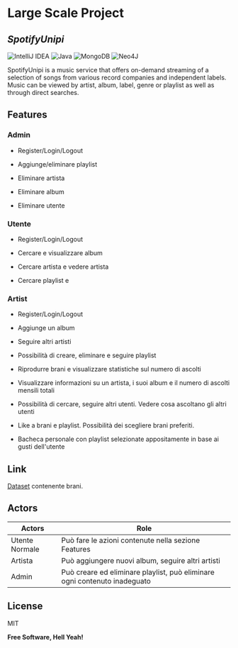 # Large Scale Project
## _SpotifyUnipi_

![IntelliJ IDEA](https://img.shields.io/badge/IntelliJIDEA-000000.svg?style=for-the-badge&logo=intellij-idea&logoColor=white) ![Java](https://img.shields.io/badge/java-%23ED8B00.svg?style=for-the-badge&logo=java&logoColor=white) ![MongoDB](https://img.shields.io/badge/MongoDB-%234ea94b.svg?style=for-the-badge&logo=mongodb&logoColor=white) ![Neo4J](https://img.shields.io/badge/Neo4j-008CC1?style=for-the-badge&logo=neo4j&logoColor=white)

SpotifyUnipi is a music service that offers on-demand streaming of a selection of songs from various record companies and independent labels.
Music can be viewed by artist, album, label, genre or playlist as well as through direct searches. 

## Features

### Admin

- Register/Login/Logout

- Aggiunge/eliminare playlist 

- Eliminare artista

- Eliminare album

- Eliminare utente


### Utente 

- Register/Login/Logout

- Cercare e visualizzare album

- Cercare artista e vedere artista

- Cercare playlist e 


### Artist

- Register/Login/Logout

- Aggiunge un album

- Seguire altri artisti
 



- Possibilità di creare, eliminare e seguire playlist

- Riprodurre brani e visualizzare statistiche sul numero di ascolti

- Visualizzare informazioni su un artista, i suoi album e il numero di ascolti mensili totali

- Possibilità di cercare, seguire altri utenti. Vedere cosa ascoltano gli altri utenti

- Like a brani e playlist. Possibilità dei scegliere brani preferiti.

- Bacheca personale con playlist selezionate appositamente in base ai gusti dell'utente

## Link

[Dataset] contenente brani.

## Actors

Actors  | Role
------------- | -------------
Utente Normale  | Può fare le azioni contenute nella sezione Features
Artista  | Può aggiungere nuovi album, seguire altri artisti
Admin | Può creare ed eliminare playlist, può eliminare ogni contenuto inadeguato

## License

MIT

**Free Software, Hell Yeah!**

[//]: # (These are reference links used in the body of this note and get stripped out when the markdown processor does its job. There is no need to format nicely because it shouldn't be seen. Thanks SO - http://stackoverflow.com/questions/4823468/store-comments-in-markdown-syntax)

   [Dataset]: <https://raw.githubusercontent.com/mahkaila/songnames/master/SongCSV.csv>
   
 
